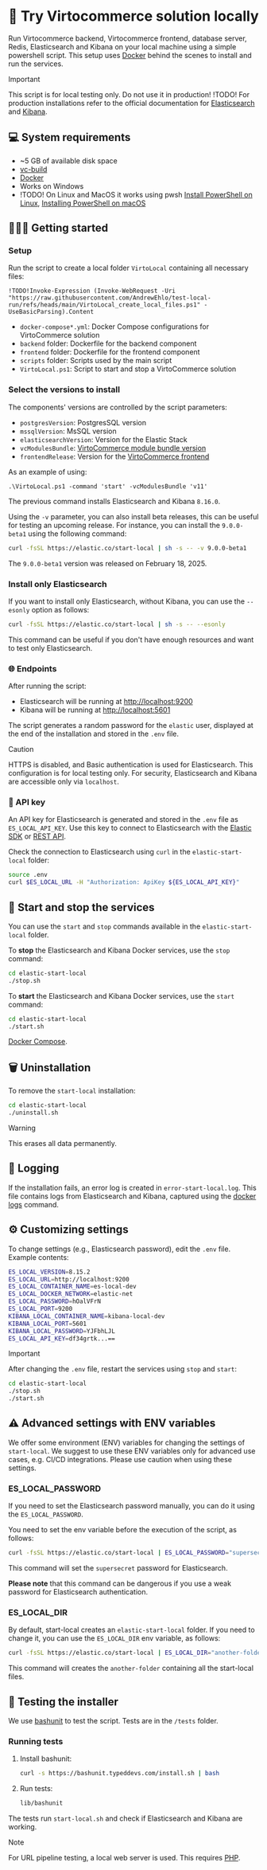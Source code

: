 # 🚀 Try Virtocommerce solution locally

Run Virtocommerce backend, Virtocommerce frontend, database server, Redis, Elasticsearch and Kibana on your local machine using a simple powershell script. This setup uses [Docker](https://www.docker.com/) behind the scenes to install and run the services.

> [!IMPORTANT]  
> This script is for local testing only. Do not use it in production!
> !TODO! For production installations refer to the official documentation for [Elasticsearch](https://www.elastic.co/downloads/elasticsearch) and [Kibana](https://www.elastic.co/downloads/kibana).


## 💻 System requirements

- ~5 GB of available disk space
- [vc-build](https://github.com/VirtoCommerce/vc-build)
- [Docker](https://www.docker.com/)
- Works on Windows
- !TODO! On Linux and MacOS it works using pwsh [Install PowerShell on Linux](https://learn.microsoft.com/en-us/powershell/scripting/install/installing-powershell-on-linux), [Installing PowerShell on macOS](https://learn.microsoft.com/en-us/powershell/scripting/install/installing-powershell-on-macos)

## 🏃‍♀️‍➡️ Getting started

### Setup

Run the script to create a local folder `VirtoLocal` containing all necessary files:

```pwsh
!TODO!Invoke-Expression (Invoke-WebRequest -Uri "https://raw.githubusercontent.com/AndrewEhlo/test-local-run/refs/heads/main/VirtoLocal_create_local_files.ps1" -UseBasicParsing).Content
```

- `docker-compose*.yml`: Docker Compose configurations for VirtoCommerce solution
- `backend` folder: Dockerfile for the backend component
- `frontend` folder: Dockerfile for the frontend component
- `scripts` folder: Scripts used by the main script
- `VirtoLocal.ps1`: Script to start and stop a VirtoCommerce solution

### Select the versions to install

The components' versions are controlled by the script parameters:
- `postgresVersion`: PostgresSQL version
- `mssqlVersion`: MsSQL version
- `elasticsearchVersion`: Version for the Elastic Stack
- `vcModulesBundle`: [VirtoCommerce module bundle version](https://github.com/VirtoCommerce/vc-modules/tree/master/bundles)
- `frontendRelease`: Version for the [VirtoCommerce frontend](https://github.com/VirtoCommerce/vc-frontend/releases)

As an example of using:

```pwsh
.\VirtoLocal.ps1 -command 'start' -vcModulesBundle 'v11'
```

The previous command installs Elasticsearch and Kibana `8.16.0`.

Using the `-v` parameter, you can also install beta releases, this can be useful for testing an
upcoming release. For instance, you can install the `9.0.0-beta1` using the following
command:

```bash
curl -fsSL https://elastic.co/start-local | sh -s -- -v 9.0.0-beta1
```

The `9.0.0-beta1` version was released on February 18, 2025.

### Install only Elasticsearch

If you want to install only Elasticsearch, without Kibana, you can use the `--esonly` option
as follows:

```bash
curl -fsSL https://elastic.co/start-local | sh -s -- --esonly
```

This command can be useful if you don't have enough resources and want to test only Elasticsearch.

### 🌐 Endpoints

After running the script:

- Elasticsearch will be running at <http://localhost:9200>
- Kibana will be running at <http://localhost:5601>

The script generates a random password for the `elastic` user, displayed at the end of the installation and stored in the `.env` file.

> [!CAUTION]
> HTTPS is disabled, and Basic authentication is used for Elasticsearch. This configuration is for local testing only. For security, Elasticsearch and Kibana are accessible only via `localhost`.

### 🔑 API key

An API key for Elasticsearch is generated and stored in the `.env` file as `ES_LOCAL_API_KEY`. Use this key to connect to Elasticsearch with the [Elastic SDK](https://www.elastic.co/guide/en/elasticsearch/client) or [REST API](https://www.elastic.co/guide/en/elasticsearch/reference/current/rest-apis.html).

Check the connection to Elasticsearch using `curl` in the `elastic-start-local` folder:

```bash
source .env
curl $ES_LOCAL_URL -H "Authorization: ApiKey ${ES_LOCAL_API_KEY}"
```

## 🐳 Start and stop the services

You can use the `start` and `stop` commands available in the `elastic-start-local` folder.

To **stop** the Elasticsearch and Kibana Docker services, use the `stop` command:

```bash
cd elastic-start-local
./stop.sh
```

To **start** the Elasticsearch and Kibana Docker services, use the `start` command:

```bash
cd elastic-start-local
./start.sh
```

[Docker Compose](https://docs.docker.com/reference/cli/docker/compose/).

## 🗑️ Uninstallation

To remove the `start-local` installation:

```bash
cd elastic-start-local
./uninstall.sh
```

> [!WARNING]  
> This erases all data permanently.

## 📝 Logging

If the installation fails, an error log is created in `error-start-local.log`. This file contains logs from Elasticsearch and Kibana, captured using the [docker logs](https://docs.docker.com/reference/cli/docker/container/logs/) command.

## ⚙️ Customizing settings

To change settings (e.g., Elasticsearch password), edit the `.env` file. Example contents:

```bash
ES_LOCAL_VERSION=8.15.2
ES_LOCAL_URL=http://localhost:9200
ES_LOCAL_CONTAINER_NAME=es-local-dev
ES_LOCAL_DOCKER_NETWORK=elastic-net
ES_LOCAL_PASSWORD=hOalVFrN
ES_LOCAL_PORT=9200
KIBANA_LOCAL_CONTAINER_NAME=kibana-local-dev
KIBANA_LOCAL_PORT=5601
KIBANA_LOCAL_PASSWORD=YJFbhLJL
ES_LOCAL_API_KEY=df34grtk...==
```

> [!IMPORTANT]
> After changing the `.env` file, restart the services using `stop` and `start`:
>
> ```bash
> cd elastic-start-local
> ./stop.sh
> ./start.sh
> ```

## ⚠️ Advanced settings with ENV variables

We offer some environment (ENV) variables for changing the settings of `start-local`.
We suggest to use these ENV variables only for advanced use cases, e.g. CI/CD integrations.
Please use caution when using these settings.

### ES_LOCAL_PASSWORD

If you need to set the Elasticsearch password manually, you can do it using the `ES_LOCAL_PASSWORD`.

You need to set the env variable before the execution of the script, as follows:

```bash
curl -fsSL https://elastic.co/start-local | ES_LOCAL_PASSWORD="supersecret" sh
```

This command will set the `supersecret` password for Elasticsearch.

**Please note** that this command can be dangerous if you use a weak password
for Elasticsearch authentication.

### ES_LOCAL_DIR

By default, start-local creates an `elastic-start-local` folder. If you need to change it, you can use
the `ES_LOCAL_DIR` env variable, as follows:

```bash
curl -fsSL https://elastic.co/start-local | ES_LOCAL_DIR="another-folder" sh
```

This command will creates the `another-folder` containing all the start-local files.

## 🧪 Testing the installer

We use [bashunit](https://bashunit.typeddevs.com/) to test the script. Tests are in the `/tests` folder.

### Running tests

1. Install bashunit:

   ```bash
   curl -s https://bashunit.typeddevs.com/install.sh | bash
   ```

2. Run tests:

   ```bash
   lib/bashunit
   ```

The tests run `start-local.sh` and check if Elasticsearch and Kibana are working.

> [!NOTE]
> For URL pipeline testing, a local web server is used. This requires [PHP](https://www.php.net/).